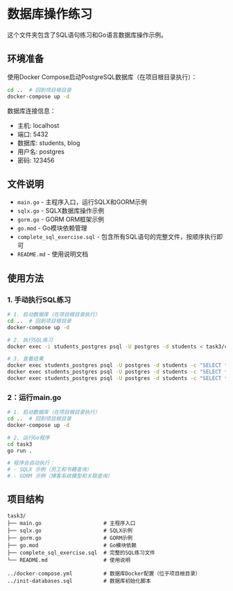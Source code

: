 # 数据库操作练习

这个文件夹包含了SQL语句练习和Go语言数据库操作示例。

## 环境准备

使用Docker Compose启动PostgreSQL数据库（在项目根目录执行）：

```bash
cd ..  # 回到项目根目录
docker-compose up -d
```

数据库连接信息：
- 主机: localhost
- 端口: 5432
- 数据库: students, blog
- 用户名: postgres
- 密码: 123456

## 文件说明

- `main.go` - 主程序入口，运行SQLX和GORM示例
- `sqlx.go` - SQLX数据库操作示例
- `gorm.go` - GORM ORM框架示例
- `go.mod` - Go模块依赖管理
- `complete_sql_exercise.sql` - 包含所有SQL语句的完整文件，按顺序执行即可
- `README.md` - 使用说明文档

## 使用方法

### 1. 手动执行SQL练习

```bash
# 1. 启动数据库（在项目根目录执行）
cd ..  # 回到项目根目录
docker-compose up -d

# 2. 执行SQL练习
docker exec -i students_postgres psql -U postgres -d students < task3/complete_sql_exercise.sql

# 3. 查看结果
docker exec students_postgres psql -U postgres -d students -c "SELECT * FROM students;"
docker exec students_postgres psql -U postgres -d students -c "SELECT * FROM accounts;"
docker exec students_postgres psql -U postgres -d students -c "SELECT * FROM transactions;"
```

### 2：运行main.go

```bash
# 1. 启动数据库（在项目根目录执行）
cd ..  # 回到项目根目录
docker-compose up -d

# 2. 运行Go程序
cd task3
go run .

# 程序会自动执行：
# - SQLX 示例（员工和书籍查询）
# - GORM 示例（博客系统模型和关联查询）
```

## 项目结构
```
task3/
├── main.go                    # 主程序入口
├── sqlx.go                    # SQLX示例
├── gorm.go                    # GORM示例
├── go.mod                     # Go模块依赖
├── complete_sql_exercise.sql  # 完整的SQL练习文件
└── README.md                  # 使用说明

../docker-compose.yml          # 数据库Docker配置（位于项目根目录）
../init-databases.sql          # 数据库初始化脚本
```
